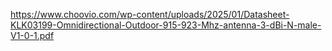 https://www.choovio.com/wp-content/uploads/2025/01/Datasheet-KLK03199-Omnidirectional-Outdoor-915-923-Mhz-antenna-3-dBi-N-male-V1-0-1.pdf
